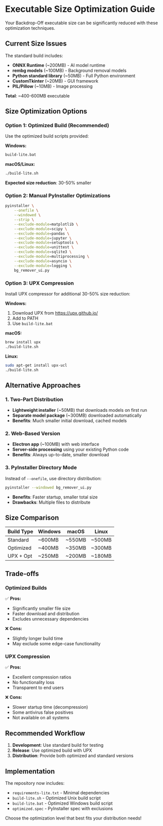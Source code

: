 # Executable Size Optimization Guide

Your Backdrop-Off executable size can be significantly reduced with these optimization techniques.

## Current Size Issues

The standard build includes:
- **ONNX Runtime** (~200MB) - AI model runtime
- **rembg models** (~100MB) - Background removal models
- **Python standard library** (~50MB) - Full Python environment
- **CustomTkinter** (~20MB) - GUI framework
- **PIL/Pillow** (~10MB) - Image processing

**Total**: ~400-600MB executable

## Size Optimization Options

### Option 1: Optimized Build (Recommended)
Use the optimized build scripts provided:

**Windows:**
```bash
build-lite.bat
```

**macOS/Linux:**
```bash
./build-lite.sh
```

**Expected size reduction**: 30-50% smaller

### Option 2: Manual PyInstaller Optimizations

```bash
pyinstaller \
    --onefile \
    --windowed \
    --strip \
    --exclude-module=matplotlib \
    --exclude-module=scipy \
    --exclude-module=pandas \
    --exclude-module=jupyter \
    --exclude-module=setuptools \
    --exclude-module=unittest \
    --exclude-module=sqlite3 \
    --exclude-module=multiprocessing \
    --exclude-module=asyncio \
    --exclude-module=logging \
    bg_remover_ui.py
```

### Option 3: UPX Compression

Install UPX compressor for additional 30-50% size reduction:

**Windows:**
1. Download UPX from https://upx.github.io/
2. Add to PATH
3. Use `build-lite.bat`

**macOS:**
```bash
brew install upx
./build-lite.sh
```

**Linux:**
```bash
sudo apt-get install upx-ucl
./build-lite.sh
```

## Alternative Approaches

### 1. Two-Part Distribution
- **Lightweight installer** (~50MB) that downloads models on first run
- **Separate model package** (~300MB) downloaded automatically
- **Benefits**: Much smaller initial download, cached models

### 2. Web-Based Version
- **Electron app** (~100MB) with web interface
- **Server-side processing** using your existing Python code
- **Benefits**: Always up-to-date, smaller download

### 3. PyInstaller Directory Mode
Instead of `--onefile`, use directory distribution:
```bash
pyinstaller --windowed bg_remover_ui.py
```
- **Benefits**: Faster startup, smaller total size
- **Drawbacks**: Multiple files to distribute

## Size Comparison

| Build Type | Windows | macOS | Linux |
|------------|---------|-------|--------|
| Standard   | ~600MB  | ~550MB| ~500MB |
| Optimized  | ~400MB  | ~350MB| ~300MB |
| UPX + Opt  | ~250MB  | ~200MB| ~180MB |

## Trade-offs

### Optimized Builds
✅ **Pros:**
- Significantly smaller file size
- Faster download and distribution
- Excludes unnecessary dependencies

❌ **Cons:**
- Slightly longer build time
- May exclude some edge-case functionality

### UPX Compression
✅ **Pros:**
- Excellent compression ratios
- No functionality loss
- Transparent to end users

❌ **Cons:**
- Slower startup time (decompression)
- Some antivirus false positives
- Not available on all systems

## Recommended Workflow

1. **Development**: Use standard build for testing
2. **Release**: Use optimized build with UPX
3. **Distribution**: Provide both optimized and standard versions

## Implementation

The repository now includes:
- `requirements-lite.txt` - Minimal dependencies
- `build-lite.sh` - Optimized Unix build script
- `build-lite.bat` - Optimized Windows build script
- `optimized.spec` - PyInstaller spec with exclusions

Choose the optimization level that best fits your distribution needs!
